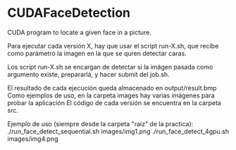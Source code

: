 # CUDAFaceDetection
CUDA program to locate a given face in a picture.

Para ejecutar cada versión X, hay que usar el script run-X.sh, que recibe como parámetro la imagen en la que se quren detectar caras. 

Los script run-X.sh se encargan de detectar si la imágen pasada como argumento existe, prepararla, y hacer submit del job.sh. 

El resultado de cada ejecución queda almacenado en output/result.bmp
Como ejemplos de uso, en la carpeta images hay varias imágenes para probar la aplicación
El código de cada versión se encuentra en la carpeta src.

Ejemplo de uso (siempre desde la carpeta "raiz" de la practica):
	./run_face_detect_sequential.sh images/img1.png
	./run_face_detect_4gpu.sh images/img4.png
 
